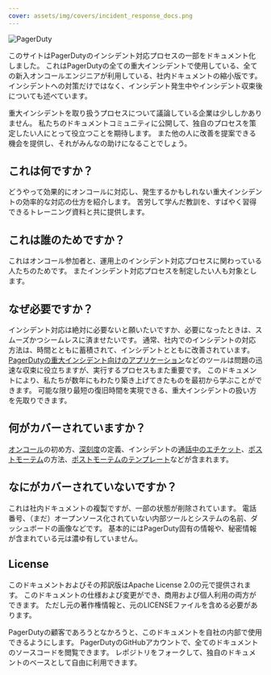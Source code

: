 ```yaml
---
cover: assets/img/covers/incident_response_docs.png
---
```

![PagerDuty](./assets/img/headers/pagerduty_logo.png)


このサイトはPagerDutyのインシデント対応プロセスの一部をドキュメント化しました。
これはPagerDutyの全ての重大インシデントで使用している、全ての新入オンコールエンジニアが利用している、社内ドキュメントの縮小版です。
インシデントへの対策だけではなく、インシデント発生中やインシデント収束後についても述べています。

重大インシデントを取り扱うプロセスについて議論している企業は少ししかありません。
私たちのドキュメントコミュニティに公開して、独自のプロセスを策定したい人にとって役立つことを期待します。
また他の人に改善を提案できる機会を提供し、それがみんなの助けになることでしょう。

## これは何ですか？

どうやって効果的にオンコールに対応し、発生するかもしれない重大インシデントの効率的な対応の仕方を紹介します。
苦労して学んだ教訓を、すばやく習得できるトレーニング資料と共に提供します。

## これは誰のためですか？

これはオンコール参加者と、運用上のインシデント対応プロセスに関わっている人たちのためです。
またインシデント対応プロセスを制定したい人も対象とします。

## なぜ必要ですか？

インシデント対応は絶対に必要ないと願いたいですか、必要になったときは、スムーズかつシームレスに済ませたいです。
通常、社内でのインシデントの対応方法は、時間とともに蓄積されて、インシデントとともに改善されています。
[PagerDutyの重大インシデント向けのアプリケーション](https://www.pagerduty.com/applications/#major-incidents-application)などのツールは問題の迅速な収束に役立ちますが、実行するプロセスもまた重要です。
このドキュメントにより、私たちが数年にもわたり築き上げてきたものを最初から学ぶことができます。
可能な限り最短の復旧時間を実現できる、重大インシデントの扱い方を先取りできます。


## 何がカバーされていますか？

[オンコール](/oncall/being_oncall.md)の初め方、[深刻度](/before/severity_levels.md)の定義、インシデントの[通話中のエチケット](/before/call_etiquette.md)、[ポストモーテム](/after/post_mortem_process.md)の方法、[ポストモーテムのテンプレート](/after/post_mortem_template.md)などが含まれます。

## なにがカバーされていないですか？

これは社内ドキュメントの複製ですが、一部の状態が削除されています。
電話番号、（まだ）オープンソース化されていない内部ツールとシステムの名前、ダッシュボードの画像などです。
基本的にはPagerDuty固有の情報や、秘密情報が含まれている元は濃ゆ有していません。

## License

このドキュメントおよびその邦訳版はApache License 2.0の元で提供されます。
このドキュメントの仕様および変更ができ、商用および個人利用の両方ができます。
ただし元の著作権情報と、元のLICENSEファイルを含める必要があります。

PagerDutyの顧客であろうとなかろうと、このドキュメントを自社の内部で使用できるようにします。
PagerDutyのGitHubアカウントで、全てのドキュメントのソースコードを閲覧できます。
レポジトリをフォークして、独自のドキュメントのベースとして自由に利用できます。
